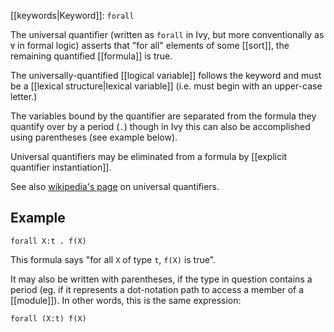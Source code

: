 [[keywords|Keyword]]: `forall`

The universal quantifier (written as `forall` in Ivy, but more conventionally as `∀` in formal logic) asserts that "for all" elements of some [[sort]], the remaining quantified [[formula]] is true.

The universally-quantified [[logical variable]] follows the keyword and must be a [[lexical structure|lexical variable]] (i.e. must begin with an upper-case letter.)

The variables bound by the quantifier are separated from the formula they quantify over by a period (`.`) though in Ivy this can also be accomplished using parentheses (see example below).

Universal quantifiers may be eliminated from a formula by [[explicit quantifier instantiation]].

See also [wikipedia's page](https://en.wikipedia.org/wiki/Universal_quantification) on universal quantifiers.

## Example

```
forall X:t . f(X)
```

This formula says "for all `X` of type `t`, `f(X)` is true".

It may also be written with parentheses, if the type in question contains a period (eg. if it represents a dot-notation path to access a member of a [[module]]). In other words, this is the same expression:

```
forall (X:t) f(X)
```